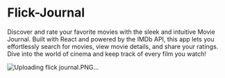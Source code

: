 # Flick-Journal
Discover and rate your favorite movies with the sleek and intuitive Movie Journal. Built with React and powered by the IMDb API, this app lets you effortlessly search for movies, view movie details, and share your ratings. Dive into the world of cinema and keep track of every film you watch!


![Uploading flick journal.PNG…]()
